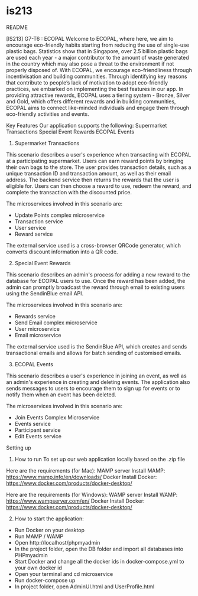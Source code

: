 # is213
README

[IS213] G7-T6 : ECOPAL
Welcome to ECOPAL, where here, we aim to encourage eco-friendly habits starting from reducing the use of single-use plastic bags. Statistics show that in Singapore, over 2.5 billion plastic bags are used each year - a major contributor to the amount of waste generated in the country which may also pose a threat to the environment if not properly disposed of.
With ECOPAL, we encourage eco-friendliness through incentivisation and building communities. Through identifying key reasons that contribute to people’s lack of motivation to adopt eco-friendly practices, we embarked on implementing the best features in our app.
In providing attractive rewards, ECOPAL uses a tiering system - Bronze, Silver and Gold, which offers different rewards and in building communities, ECOPAL aims to connect like-minded individuals and engage them through eco-friendly activities and events.

Key Features
Our application supports the following:
Supermarket Transactions
Special Event Rewards
ECOPAL Events

1. Supermarket Transactions

This scenario describes a user's experience when transacting with ECOPAL at a participating supermarket. Users can earn reward points by bringing their own bags to the store. The user provides transaction details, such as a unique transaction ID and transaction amount, as well as their email address. The backend service then returns the rewards that the user is eligible for. Users can then choose a reward to use, redeem the reward, and complete the transaction with the discounted price.

The microservices involved in this scenario are:
- Update Points complex microservice
- Transaction service
- User service
- Reward service

The external service used is a cross-browser QRCode generator, which converts discount information into a QR code.


2. Special Event Rewards

This scenario describes an admin's process for adding a new reward to the database for ECOPAL users to use. Once the reward has been added, the admin can promptly broadcast the reward through email to existing users using the SendinBlue email API.

The microservices involved in this scenario are:
- Rewards service
- Send Email complex microservice
- User microservice
- Email microservice

The external service used is the SendinBlue API, which creates and sends transactional emails and allows for batch sending of customised emails.


3. ECOPAL Events

This scenario describes a user's experience in joining an event, as well as an admin's experience in creating and deleting events. The application also sends messages to users to encourage them to sign up for events or to notify them when an event has been deleted.

The microservices involved in this scenario are:
- Join Events Complex Microservice
- Events service
- Participant service
- Edit Events service


Setting up

1. How to run
To set up our web application locally based on the .zip file

Here are the requirements (for Mac):
MAMP server
Install MAMP: https://www.mamp.info/en/downloads/ 
Docker
Install Docker: https://www.docker.com/products/docker-desktop/

Here are the requirements (for Windows):
WAMP server
Install WAMP: https://www.wampserver.com/en/ 
Docker
Install Docker: https://www.docker.com/products/docker-desktop/ 

2. How to start the application:
- Run Docker on your desktop
- Run MAMP / WAMP
- Open http://localhost/phpmyadmin
- In the project folder, open the DB folder and import all databases into PHPmyadmin
- Start Docker and change all the docker ids in docker-compose.yml to your own docker id
- Open your terminal and cd microservice
- Run docker-compose up
- In project folder, open AdminUI.html and UserProfile.html